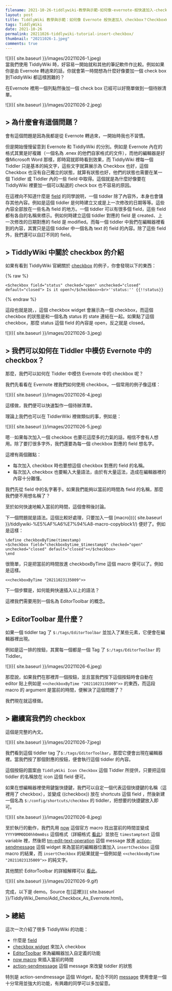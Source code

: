 ```yaml
---
filename: 2021-10-26-tiddlywiki-教學與示範-如何像-evernote-般快速加入-checkbox-checkboxwidget-editortoolbar-actionsendmessagewidget-.md
layout: post
title: TiddlyWiki 教學與示範：如何像 Evernote 般快速加入 checkbox？CheckboxWidget、EditorToolbar、ActionSendMessageWidget）
tags: TiddlyWiki
date: 2021-10-26
permalink: 20211026-tiddlywiki-tutorial-insert-checkbox/
thumbnail: "20211026-1.jpeg"
comments: true
---
```


![]({{ site.baseurl }}/images/20211026-1.jpeg)  
當我們使用 TiddlyWiki 時，好容易一開始就和其他的筆記軟件作比較。例如如果你是由 Evernote 轉過來的話，你就會第一時間想為什麼好像要加一個 check box 到TiddlyWiki 都這樣困難的？

在Evernote 裡用一個列點然後加一個 check box 已經可以好簡單做到一個待辦清單。

![]({{ site.baseurl }}/images/20211026-2.jpeg)

## > 為什麼會有這個問題？

會有這個問題是因為我都是從 Evernote 轉過來，一開始時我也不習慣。

但是開始慢慢留意到 Evernote 和 TiddlyWiki 的分別。例如是 Evernote 內在的格式其實是好複雜（一個名為 .enex 的他們自家格式的文件），而他的編輯器是好像Microsoft Word 那樣，即時寫就即時看到效果，而 TiddlyWiki 裡每一個 Tiddler 只是基本的純文字，這些文字就算展示為 Checkbox 也好，這個 Checkbox 也沒有自己獨立的狀態，就算有狀態也好，他們的狀態也需要在某一個 Tiddler 或 Tiddler 內的一些 field 中取得。這個就是為什麼好像要在 TiddlyWiki 裡要加一個可以點選的 check box 也不容易的原因。

在這裡向不知道什麼是 [field](https://tiddlywiki.com/#TiddlerFields) 的同學說明，一個 tiddler 除了內容外，本身也會儲存其他內容。例如是這個 tiddler 是何時建立又或是上一次修改的日期等等。這些內容全部放在一些名為 field 的地方。一個 tiddler 可以有很多個 field，這些 field 都有各自的名稱來標示。例如何時建立這個 tiddler 對應的 field 是 created、上一次修改的日期對應的 field 是 modified。而每一個 tiddler 中我們在編輯器裡看到的內容，其實只是這個 tiddler 中一個名為 text 的 field 的內容。除了這些 field 外，我們還可以自訂不同的 field。

## > TiddlyWiki 中關於 checkbox 的介紹

如果有看到 TiddlyWiki 官網關於 [checkbox](https://tiddlywiki.com/#CheckboxWidget) 的例子，你會發現以下的東西：

{% raw %}

	<$checkbox field="status" checked="open" unchecked="closed" default="closed"> Is it open?</$checkbox><br>''status:'' {{!!status}}

{% endraw %}

這段也就是說，，這個 checkbox widget 會展示為一個 checkbox，而這個 checkbox 的狀態是和一個名為 status 的 state 連結在一起。如果點了這個 checkbox，那麼 status 這個 field 的內容是 open，反之就是 closed。

![]({{ site.baseurl }}/images/20211026-3.jpeg)

## > 我們可以如何在 Tiddler 中模仿 Evernote 中的 checkbox？

那麼，我們可以如何在 Tiddler 中模仿 Evernote 中的 checkbox 呢？

我們先看看在 Evernote 裡我們如何使用 checkbox。一個常用的例子像這樣：

![]({{ site.baseurl }}/images/20211026-4.jpeg)

這樣做，我們便可以快速製作一個待辦清單。

理論上我們也可以在 TiddlerWiki 裡做類似的事，例如是：

![]({{ site.baseurl }}/images/20211026-5.jpeg)

嗯⋯如果每次加入一個 checkbox 也要花這麼多的力氣的話，相信不會有人想用。除了要打很多字外，我們還要為每一個 checkbox 對應的 field 想名字。

這裡有兩個難點：

* 每次加入 checkbox 時也要想這個 checkbox 對應的 field 的名稱。
* 每次加入 checkbox 也要輸入大量語法，由於有大量這法，造成在編輯器裡的內容十分難懂。

我們先從 field 中的名字著手。如果我們能夠以當前的時間為 field 的名稱，那麼我們便不用想名稱了？

至於如何快速地輸入當前的時間，這個會稍後討論。

下一個問題就是語法。這個比較好處理，只要加入一個 [macro]({{ site.baseurl }}/tiddlywiki-%E5%AF%A6%E7%94%A8-macro-copyblock1/) 便好了。例如是這樣：

	\define checkboxByTime(timestamp)
	<$checkbox field="checkboxbytime_$timestamp$" checked="open" unchecked="closed" default="closed"></$checkbox> 
	\end

很簡單，只是把當前的時間放進 checkboxByTime 這個 macro 便可以了。例如是這樣。

	<<checkboxByTime "20211023135009">>

下一個步驟是，如何能夠快速插入以上的語法？

這裡我們需要用到一個名為 EditorToolbar 的概念。

## > EditorToolbar 是什麼？

如果一個 tiddler tag 了 `$:/tags/EditorToolbar` 並加入了某些元素，它便會在編輯器裡出現。

例如是這一排的按鈕，其實每一個都是一個 Tag 了 `$:/tags/EditorToolbar` 的  Tiddler。

![]({{ site.baseurl }}/images/20211026-6.jpeg)

那麼說，如果我們在那裡弄一個按鈕，並且當我們按下這個按鈕時會自動在 editor 貼上例如是 `<<checkboxByTime "20211023135009">>` 的東西，而這段 macro 的 argument 是當前的時間，便解決了這個問題了？

我們現在就這樣做。

## > 繼續寫我們的 checkbox

這個是完整的內文。

![]({{ site.baseurl }}/images/20211026-7.jpeg)

我們看到這個 tiddler tag 了`$:/tags/EditorToolbar`，那麼它便會出現在編輯器裡。當我們按了那個對應的按鈕，便會執行這個 tiddler 的內容。

這個按鈕的圖案由 `TiddlyWiki Icon Checkbox` 這個 Tiddler 所提供，只要把這個 tiddler 的名稱放在 icon 這個 field 便可。

如果在想編輯器裡使用鍵盤快捷鍵，我們可以自定一個代表這個快捷鍵的名稱（這裡用了 checkbox），並變成 ((checkbox)) 放在 shortcuts 這個 field ，然後新建一個名為 `$:/config/shortcuts/checkbox` 的 tiddler，把想要的快捷鍵放入即可。

![]({{ site.baseurl }}/images/20211026-8.jpeg)

至於執行的動作，我們先用 [now](https://tiddlywiki.com/#now%20Macro) 這個官方 macro 找出當前的時間並變成 `YYYY0MM0DD0hh0mm0ss` 這個格式（詳細格式 [看此](https://tiddlywiki.com/#DateFormat)）並放在 `timestamptext` 這個 variable 裡，然後把 [tm-edit-text-operation](https://tiddlywiki.com/#WidgetMessage%3A%20tm-edit-text-operation) 這個 message 放進 [action-sendmessage](https://tiddlywiki.com/#ActionSendMessageWidget) 這個 widget 來為當前的編輯器位置加入 `insertCheckbox` 這個 macro 的結果，而 `insertCheckbox` 的結果就是一個例如是 `<<checkboxByTime "20211023135009">>` 的純文字。

其他關於 EditorToolbar 的詳細解釋可以 [看此](https://tiddlywiki.com/#How%20to%20create%20dynamic%20editor%20toolbar%20buttons)。

![]({{ site.baseurl }}/images/20211026-9.gif)

完成，以下是 demo。Source 在[這裡]({{ site.baseurl }}/TiddlyWiki_Demo/Add_Checkbox_As_Evernote.html)。

## > 總結

這次一次介紹了很多 TiddlyWiki 的功能：

* 什麼是 [field](https://tiddlywiki.com/#TiddlerFields)
* [checkbox widget](https://tiddlywiki.com/#CheckboxWidget) 來加入 checkbox
* [EditorToolbar](https://tiddlywiki.com/#How%20to%20create%20dynamic%20editor%20toolbar%20buttons) 來為編輯器加入自定義的功能
* [now macro](https://tiddlywiki.com/#now%20Macro) 來插入當前的時間
* [action-sendmessage](https://tiddlywiki.com/#ActionSendMessageWidget) 這個 message 來改變 tiddler 的狀態

特別是 action-sendmessage 這個 Widget，配合不同的 [message](https://tiddlywiki.com/#Messages) 使用會是一個十分常用並強大的功能，有興趣的同學可以多加留意。